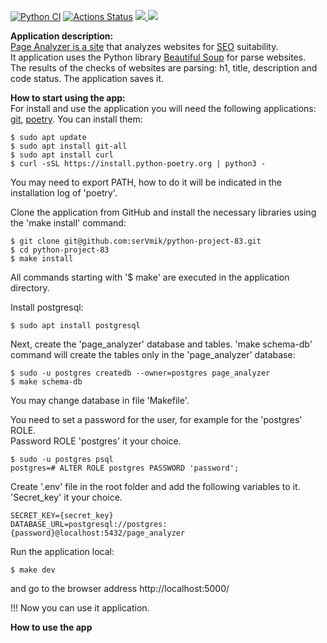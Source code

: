 [![Python CI](https://github.com/serVmik/python-project-83/actions/workflows/pyci.yml/badge.svg)](https://github.com/serVmik/python-project-83/actions/workflows/pyci.yml)
[![Actions Status](https://github.com/serVmik/python-project-83/workflows/hexlet-check/badge.svg)](https://github.com/serVmik/python-project-83/actions)
<a href="https://codeclimate.com/github/serVmik/python-project-83/maintainability"><img src="https://api.codeclimate.com/v1/badges/e4d435f6369fc2ca0214/maintainability" />
</a> <a href="https://codeclimate.com/github/serVmik/python-project-83/test_coverage"><img src="https://api.codeclimate.com/v1/badges/e4d435f6369fc2ca0214/test_coverage" /></a>

**Application description:**  
[Page Analyzer is a site](https://python-project-83-production-f22f.up.railway.app)
that analyzes websites for 
[SEO](https://ru.wikipedia.org/wiki/%D0%9F%D0%BE%D0%B8%D1%81%D0%BA%D0%BE%D0%B2%D0%B0%D1%8F_%D0%BE%D0%BF%D1%82%D0%B8%D0%BC%D0%B8%D0%B7%D0%B0%D1%86%D0%B8%D1%8F)
suitability.  
It application uses the Python library 
[Beautiful Soup](https://www.crummy.com/software/BeautifulSoup/bs4/doc/)
for parse websites.  
The results of the checks of websites are parsing: 
h1, title, description and code status. 
The application saves it.  

**How to start using the app:**  
For install and use the application you will need the following applications: 
[git](https://git-scm.com/book/ru/v2/%D0%92%D0%B2%D0%B5%D0%B4%D0%B5%D0%BD%D0%B8%D0%B5-%D0%A3%D1%81%D1%82%D0%B0%D0%BD%D0%BE%D0%B2%D0%BA%D0%B0-Git),
[poetry](https://python-poetry.org/docs/). 
You can install them:  
```
$ sudo apt update
$ sudo apt install git-all  
$ sudo apt install curl
$ curl -sSL https://install.python-poetry.org | python3 -
```
You may need to export PATH, 
how to do it will be indicated in the installation log of 'poetry'.  

Clone the application from GitHub and install the necessary
libraries using the 'make install' command:
```
$ git clone git@github.com:serVmik/python-project-83.git  
$ cd python-project-83  
$ make install  
```
All commands starting with '$ make' are executed in the application directory.  

Install postgresql:  
```
$ sudo apt install postgresql
```

Next, create the 'page_analyzer' database and tables. 
'make schema-db' command will create the tables only in the 'page_analyzer' database:
```
$ sudo -u postgres createdb --owner=postgres page_analyzer  
$ make schema-db
```
You may change database in file 'Makefile'.  

You need to set a password for the user, for example for the 'postgres' ROLE.  
Password ROLE 'postgres' it your choice.   
```
$ sudo -u postgres psql  
postgres=# ALTER ROLE postgres PASSWORD 'password';
```
Create '.env' file in the root folder and add the following variables to it.  
'Secret_key' it your choice.  
```  
SECRET_KEY={secret_key}  
DATABASE_URL=postgresql://postgres:{password}@localhost:5432/page_analyzer  
```  
Run the application local:  
```
$ make dev  
```
and go to the browser address http://localhost:5000/  

!!! Now you can use it application.  

**How to use the app**  